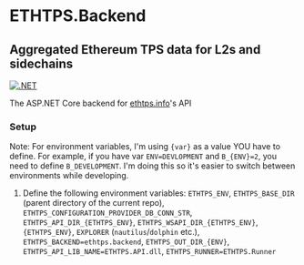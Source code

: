 # ETHTPS.Backend

## Aggregated Ethereum TPS data for L2s and sidechains

[![.NET](https://github.com/ethtps/ethtps.backend/actions/workflows/dotnet.yml/badge.svg)](https://github.com/ethtps/ethtps.backend/actions/workflows/dotnet.yml)

The ASP.NET Core backend for [ethtps.info](https://ethtps.info)'s API

### Setup

Note: For environment variables, I'm using `{var}` as a value YOU have to define. For example, if you have var `ENV=DEVLOPMENT` and `B_{ENV}=2`, you need to define `B_DEVELOPMENT`. I'm doing this so it's easier to switch between environments while developing.

1. Define the following environment variables: `ETHTPS_ENV`, `ETHTPS_BASE_DIR` (parent directory of the current repo), `ETHTPS_CONFIGURATION_PROVIDER_DB_CONN_STR`, `ETHTPS_API_DIR_{ETHTPS_ENV}`, `ETHTPS_WSAPI_DIR_{ETHTPS_ENV}`, `{ETHTPS_ENV}`, `EXPLORER` (`nautilus`/`dolphin` etc.), `ETHTPS_BACKEND=ethtps.backend`, `ETHTPS_OUT_DIR_{ENV}`, `ETHTPS_API_LIB_NAME=ETHTPS.API.dll`, `ETHTPS_RUNNER=ETHTPS.Runner`

